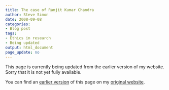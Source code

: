 ```yaml
---
title: The case of Ranjit Kumar Chandra
author: Steve Simon
date: 2008-09-08
categories:
- Blog post
tags:
- Ethics in research
- Being updated
output: html_document
page_update: no
---
```


This page is currently being updated from the earlier version of my website. Sorry that it is not yet fully available.

<!---More--->


You can find an [earlier version][sim1] of this page on my [original website][sim2].

[sim1]: http://www.pmean.com/08/ChandraCasestudy.html
[sim2]: http://www.pmean.com/original_site.html
